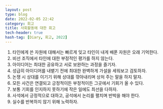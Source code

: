 ```yaml
---
layout: post
type: blog
date: 2022-02-05 22:42
category: 회고
title: 사회활동에 대한 회고
tech-header: true
hash-tag: [Diary, 회고, 2022]
---
```




1. 타인에게 쓴 자원에 대해서는 빠르게 잊고 타인이 내게 배푼 자원은 오래 기억한다.  
2. 비선 조직에서 타인에 대한 부정적인 평가를 하지 않는다.
3. 아이디어는 최대한 공유하고 서로 보완하는 과정을 즐기자.
4. 성급히 아이디어를 내뱉기 전에 최대한 완벽하게 가설을 세워보고 검토하자.
5. 논쟁 시 상대를 이기기 위해 상대를 깎아내리며 상처 주는 말을 하지 말자.
6. 모든 사건은 연결되고 긍정적이든 부정적이든 그곳에서 기회가 올 수 있다.
7. 보통 기회를 인지하지 못하기에 작은 일에도 최선을 다하자.
8. 사석에서 긍정적으로 대하고, 공석에서 논리를 펼치며 반박을 해야 한다.
9. 실수를 반복하지 않기 위해 노력하자.


